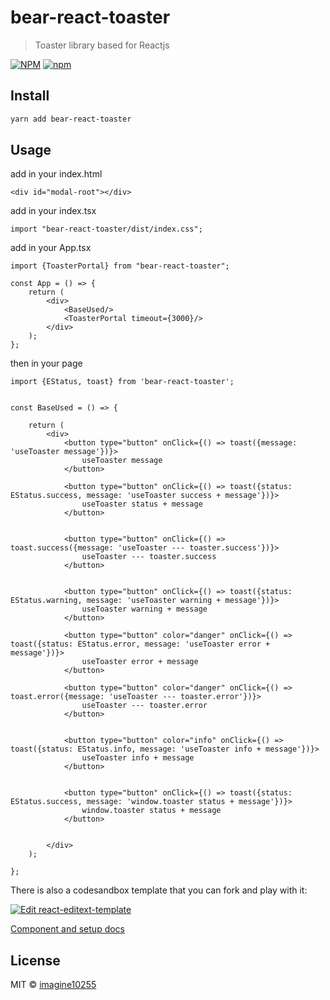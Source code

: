 # bear-react-toaster

> Toaster library based for Reactjs


[![NPM](https://img.shields.io/npm/v/bear-react-toaster.svg)](https://www.npmjs.com/package/bear-react-toaster)
[![npm](https://img.shields.io/npm/dm/bear-react-toaster.svg)](https://www.npmjs.com/package/bear-react-toaster)


## Install

```bash
yarn add bear-react-toaster
```

## Usage
add in your index.html

```tsx
<div id="modal-root"></div>
```


add in your index.tsx
```tst
import "bear-react-toaster/dist/index.css";

```

add in your App.tsx

```tsx
import {ToasterPortal} from "bear-react-toaster";

const App = () => {
    return (
        <div>
            <BaseUsed/>
            <ToasterPortal timeout={3000}/>
        </div>
    );
};
```

then in your page
```tsx
import {EStatus, toast} from 'bear-react-toaster';


const BaseUsed = () => {

    return (
        <div>
            <button type="button" onClick={() => toast({message: 'useToaster message'})}>
                useToaster message
            </button>

            <button type="button" onClick={() => toast({status: EStatus.success, message: 'useToaster success + message'})}>
                useToaster status + message
            </button>


            <button type="button" onClick={() => toast.success({message: 'useToaster --- toaster.success'})}>
                useToaster --- toaster.success
            </button>


            <button type="button" onClick={() => toast({status: EStatus.warning, message: 'useToaster warning + message'})}>
                useToaster warning + message
            </button>
            
            <button type="button" color="danger" onClick={() => toast({status: EStatus.error, message: 'useToaster error + message'})}>
                useToaster error + message
            </button>

            <button type="button" color="danger" onClick={() => toast.error({message: 'useToaster --- toaster.error'})}>
                useToaster --- toaster.error
            </button>


            <button type="button" color="info" onClick={() => toast({status: EStatus.info, message: 'useToaster info + message'})}>
                useToaster info + message
            </button>


            <button type="button" onClick={() => toast({status: EStatus.success, message: 'window.toaster status + message'})}>
                window.toaster status + message
            </button>


        </div>
    );

};
```


There is also a codesandbox template that you can fork and play with it:

[![Edit react-editext-template](https://codesandbox.io/static/img/play-codesandbox.svg)](https://codesandbox.io/s/rkexls)

[Component and setup docs](./docs/component.md)


## License

MIT © [imagine10255](https://github.com/imagine10255)
